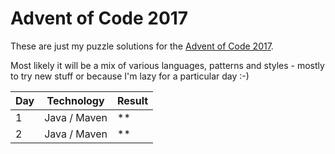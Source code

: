 # Advent of Code 2017

These are just my puzzle solutions for the [Advent of Code 2017](http://adventofcode.com/2017).

Most likely it will be a mix of various languages, patterns and styles - mostly to try new stuff or because I'm lazy for a particular day :-)

| Day    | Technology   | Result  |
| ------ | ------------ | ------- |
| 1      | Java / Maven | **      |
| 2      | Java / Maven | **      |

